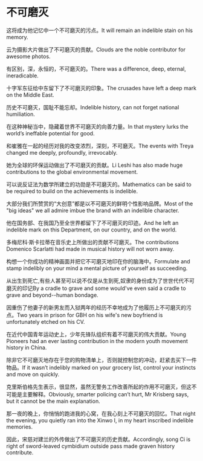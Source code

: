 # 不可磨灭

<p><span class="chinese">这将成为他记忆中一个不可磨灭的污点。</span><span class="english">It will remain an indelible stain on his memory.</span></p>

<p><span class="chinese">云为摄影大片做出了不可磨灭的贡献。</span><span class="english">Clouds are the noble contributor for awesome photos.</span></p>

<p><span class="chinese">有区别，深，永恒的，不可磨灭的。</span><span class="english">There was a difference, deep, eternal, ineradicable.</span></p>

<p><span class="chinese">十字军东征给中东留下了不可磨灭的印象。</span><span class="english">The crusades have left a deep mark on the Middle East.</span></p>

<p><span class="chinese">历史不可磨灭，国耻不能忘却。</span><span class="english">Indelible history, can not forget national humiliation.</span></p>

<p><span class="chinese">在这种神秘当中，隐藏着世界不可磨灭的向善力量。</span><span class="english">In that mystery lurks the world’s ineffable potential for good.</span></p>

<p><span class="chinese">和崔雅在一起的经历对我的改变浓烈，深刻，不可磨灭。</span><span class="english">The events with Treya changed me deeply, profoundly, irrevocably.</span></p>

<p><span class="chinese">她为全球的环保运动做出了不可磨灭的贡献。</span><span class="english">Li Leshi has also made huge contributions to the global environmental movement.</span></p>

<p><span class="chinese">可以说反证法为数学所建立的功勋是不可磨灭的。</span><span class="english">Mathematics can be said to be required to build on the achievements is indelible.</span></p>

<p><span class="chinese">大部分我们所赞赏的“大创意”都是以不可磨灭的鲜明个性影响品牌。</span><span class="english">Most of the "big ideas" we all admire imbue the brand with an indelible character.</span></p>

<p><span class="chinese">他在国务部、在我国乃至全世界都留下了不可磨灭的印迹。</span><span class="english">And he left an indelible mark on this Department, on our country, and on the world.</span></p>

<p><span class="chinese">多梅尼科·斯卡拉蒂在音乐史上所做出的贡献不可磨灭。</span><span class="english">The contributions Domenico Scarlatti had made in musical history will not worn away.</span></p>

<p><span class="chinese">构想一个你成功的精神画面并把它不可磨灭地印在你的脑海中。</span><span class="english">Formulate and stamp indelibly on your mind a mental picture of yourself as succeeding.</span></p>

<p><span class="chinese">从出生到死亡,有些人甚至可以说不仅是从生到死,奴隶的身份成为了世世代代不可磨灭的印记</span><span class="english">By a cradle to grave and some would've even said a cradle to grave and beyond--human bondage.</span></p>

<p><span class="chinese">因重伤了他妻子的新男友而入狱两年的经历不幸地成为了他履历上不可磨灭的污点。</span><span class="english">Two years in prison for  GBH on his wife's new boyfriend is unfortunately  etched on his  CV.</span></p>

<p><span class="chinese">在近代中国青年运动史上，少年先锋队组织有着不可磨灭的伟大贡献。</span><span class="english">Young Pioneers had an ever lasting contribution in the modern youth movement history in China.</span></p>

<p><span class="chinese">除非它不可磨灭地存在于您的购物清单上，否则就控制您的冲动，赶紧去买下一件物品。</span><span class="english">If it wasn’t indelibly marked on your grocery list, control your instincts and move on quickly.</span></p>

<p><span class="chinese">克里斯伯格先生表示，很显然，虽然无警务工作改善所起的作用不可磨灭，但这不可能是主要解释。</span><span class="english">Obviously, smarter policing can’t hurt, Mr Krisberg says, but it cannot be the main explanation.</span></p>

<p><span class="chinese">那一夜的晚上，你悄悄的跑进我的心窝，在我心刻上不可磨灭的回忆。</span><span class="english">That night the evening, you quietly ran into the Xinwo I, in my heart inscribed indelible memories.</span></p>

<p><span class="chinese">因此，宋慈对建兰的外传做出了不可磨灭的历史贡献。</span><span class="english">Accordingly, song Ci is right of sword-leaved cymbidium outside pass made graven history contribute.</span></p>

